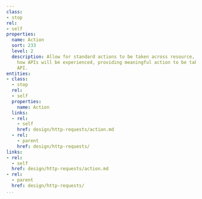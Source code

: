 ```yaml
---
class:
- stop
rel:
- self
properties:
  name: Action
  sort: 233
  level: 2
  description: Allow for standard actions to be taken across resource, but also reflect
    how APIs will be experienced, providing meaningful action to be taken around any
    API.
entities:
- class:
  - stop
  rel:
  - self
  properties:
    name: Action
  links:
  - rel:
    - self
    href: design/http-requests/action.md
  - rel:
    - parent
    href: design/http-requests/
links:
- rel:
  - self
  href: design/http-requests/action.md
- rel:
  - parent
  href: design/http-requests/
...
```

